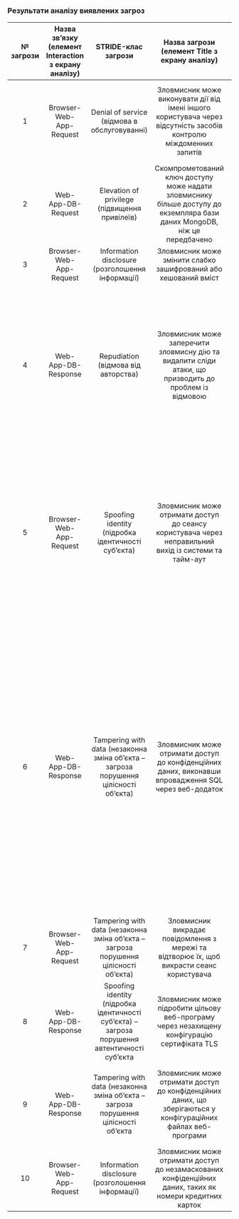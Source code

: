 ### Результати аналізу виявлених загроз
|№ загрози|Назва зв’язку (елемент Interaction з екрану аналізу)|STRIDE-клас загрози|Назва загрози (елемент Title з екрану аналізу)|Опис загрози (елемент Description з екрану аналізу)|
|:--------:|:--------:|:--------:|:--------:|:--------:|
|1|Browser-Web-App-Request|Denial of service (відмова в обслуговуванні)|Зловмисник може виконувати дії від імені іншого користувача через відсутність засобів контролю міждоменних запитів|Неможливість обмежити запити, що надходять із доменів третіх сторін, може призвести до несанкціонованих дій або доступу до даних|
|2|Web-App-DB-Request|Elevation of privilege (підвищення привілеїв)|Скомпрометований ключ доступу може надати зловмиснику більше доступу до екземпляра бази даних MongoDB, ніж це передбачено|Скомпрометований ключ доступу може дозволити зловмиснику отримати надто привілейований доступ до примірника бази даних MongoDB|
|3|Browser-Web-App-Request|Information disclosure (розголошення інформації)|Зловмисник може змінити слабко зашифрований або хешований вміст|Зловмисник може змінити слабко зашифрований або хешований вміст|
|4|Web-App-DB-Response|Repudiation (відмова від авторства)|Зловмисник може заперечити зловмисну ​​дію та видалити сліди атаки, що призводить до проблем із відмовою|Правильна реєстрація всіх подій безпеки та дій користувача створює можливість відстеження в системі та усуває будь-які можливі проблеми відмови. За відсутності належного контролю аудиту та журналювання неможливо було б запровадити будь-яку підзвітність у системі|
|5|Browser-Web-App-Request|Spoofing identity (підробка ідентичності суб’єкта)|Зловмисник може отримати доступ до сеансу користувача через неправильний вихід із системи та тайм-аут|Сеансові файли cookie — це ідентифікатор, за яким сервер дізнається особу поточного користувача для кожного вхідного запиту. Якщо зловмиснику вдасться викрасти маркер користувача, він зможе отримати доступ до всіх даних користувача та виконувати всі дії від імені користувача|
|6|Web-App-DB-Response|Tampering with data (незаконна зміна об’єкта – загроза порушення цілісності об’єкта)|Зловмисник може отримати доступ до конфіденційних даних, виконавши впровадження SQL через веб-додаток|SQL-ін’єкція – це атака, під час якої шкідливий код вставляється в рядки, які згодом передаються екземпляру SQL Server для аналізу та виконання. Основна форма SQL-ін’єкції полягає в прямому вставленні коду в змінні, що вводяться користувачем, які об’єднуються з командами SQL і виконуються. Менш пряма атака впроваджує шкідливий код у рядки, які призначені для зберігання в таблиці або як метадані. Коли збережені рядки згодом об’єднуються в динамічну команду SQL, виконується шкідливий код|
|7|Browser-Web-App-Request|Tampering with data (незаконна зміна об’єкта – загроза порушення цілісності об’єкта)|Зловмисник викрадає повідомлення з мережі та відтворює їх, щоб викрасти сеанс користувача|Зловмисник викрадає повідомлення з мережі та відтворює їх, щоб викрасти сеанс користувача|
|8|Web-App-DB-Response|Spoofing identity (підробка ідентичності суб’єкта) – загроза порушення автентичності суб’єкта|Зловмисник може підробити цільову веб-програму через незахищену конфігурацію сертифіката TLS|Переконайтеся, що параметри сертифіката TLS налаштовані з правильними значеннями|
|9|Web-App-DB-Response|Tampering with data (незаконна зміна об’єкта – загроза порушення цілісності об’єкта|Зловмисник може отримати доступ до конфіденційних даних, що зберігаються у конфігураційних файлах веб-програми|Зловмисник може отримати доступ до конфігураційних файлів і якщо в ньому зберігаються конфіденційні дані, вони будуть скомпрометовані|
|10|Browser-Web-App-Request|Information disclosure (розголошення інформації)|Зловмисник може отримати доступ до незамаскованих конфіденційних даних, таких як номери кредитних карток|Зловмисник може отримати доступ до незамаскованих конфіденційних даних, таких як номери кредитних карток|
